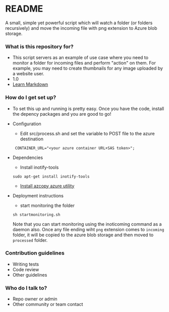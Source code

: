 # README #

A small, simple yet powerful script which will watch a folder (or folders recursively) and move the incoming file with png extension to Azure blob storage.

### What is this repository for? ###

* This script servers as an example of use case where you need to monitor a folder for incoming files and perform "action" on them. For example, you may need to create thumbnails for any image uploaded by a website user.
* 1.0
* [Learn Markdown](https://bitbucket.org/tutorials/markdowndemo)

### How do I get set up? ###

* To set this up and running is pretty easy. Once you have the code, install the depency packages and you are good to go!
* Configuration
    * Edit src/process.sh and set the variable to POST file to the azure destination   
   ```
    CONTAINER_URL="<your azure container URL+SAS token>";
   ```
* Dependencies   
    * Install inotify-tools   
    ```
    sudo apt-get install inotify-tools
    ```
    * [Install azcopy azure utility](https://docs.microsoft.com/en-us/azure/storage/common/storage-use-azcopy-v10#download-azcopy)
   
* Deployment instructions   
    * start monitoring the folder   
    ```   
    sh startmonitoring.sh
    ```   
    Note that you can start monitoring using the inoticoming command as a daemon also.
    Once any file ending wiht ```png``` extension comes to ```incoming``` folder, it will be copied to the azure blob storage and then moved to ```processed``` folder.

### Contribution guidelines ###

* Writing tests
* Code review
* Other guidelines

### Who do I talk to? ###

* Repo owner or admin
* Other community or team contact